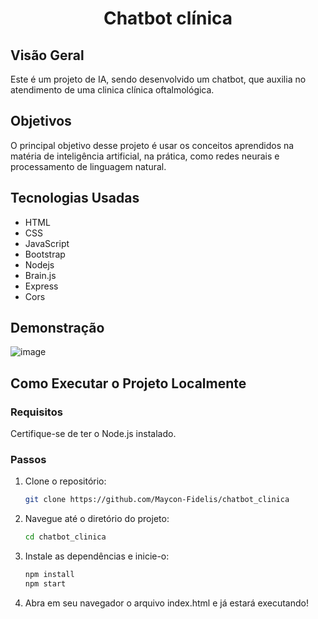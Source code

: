 <div align="center">
  <h1>Chatbot clínica </h1>
</div>

## Visão Geral
Este é um projeto de IA, sendo desenvolvido um chatbot, que auxilia no atendimento de uma clinica clínica oftalmológica.

## Objetivos
O principal objetivo desse projeto é usar os conceitos aprendidos na matéria de inteligência artificial, na prática, como redes neurais e processamento de linguagem natural.


## Tecnologias Usadas
- HTML
- CSS
- JavaScript
- Bootstrap
- Nodejs
- Brain.js
- Express
- Cors

## Demonstração
![image](https://github.com/user-attachments/assets/1629eadd-c083-4906-a52a-cafcff5b1ac1)


## Como Executar o Projeto Localmente

### Requisitos
Certifique-se de ter o Node.js instalado.

### Passos
1. Clone o repositório:
    ```bash
    git clone https://github.com/Maycon-Fidelis/chatbot_clinica
    ```
2. Navegue até o diretório do projeto:
    ```bash
    cd chatbot_clinica
    ```
3. Instale as dependências e inicie-o:
    ```bash
    npm install
    npm start
    ```
4. Abra em seu navegador o arquivo index.html e já estará executando!
